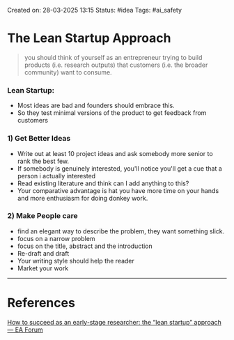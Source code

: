 Created on: 28-03-2025 13:15
Status: #idea
Tags: #ai_safety 
# The Lean Startup Approach
>you should think of yourself as an entrepreneur trying to build products (i.e. research outputs) that customers (i.e. the broader community) want to consume.

### Lean Startup:
- Most ideas are bad and founders should embrace this.
- So they test minimal versions of the product to get feedback from customers
### 1) Get Better Ideas
- Write out at least 10 project ideas and ask somebody more senior to rank the best few.
- If somebody is genuinely interested, you'll notice you'll get a cue that a person i actually interested
- Read existing literature and think can I add anything to this?
- Your comparative advantage is hat you have more time on your hands and more enthusiasm for doing donkey work.
### 2) Make People care
- find an elegant way to describe the problem, they want something slick.
- focus on a narrow problem
- focus on the title, abstract and the introduction
- Re-draft and draft
- Your writing style should help the reader
- Market your work


-----------------
# References
[How to succeed as an early-stage researcher: the “lean startup” approach — EA Forum](https://forum.effectivealtruism.org/posts/jfHPBbYFzCrbdEXXd/how-to-succeed-as-an-early-stage-researcher-the-lean-startup)